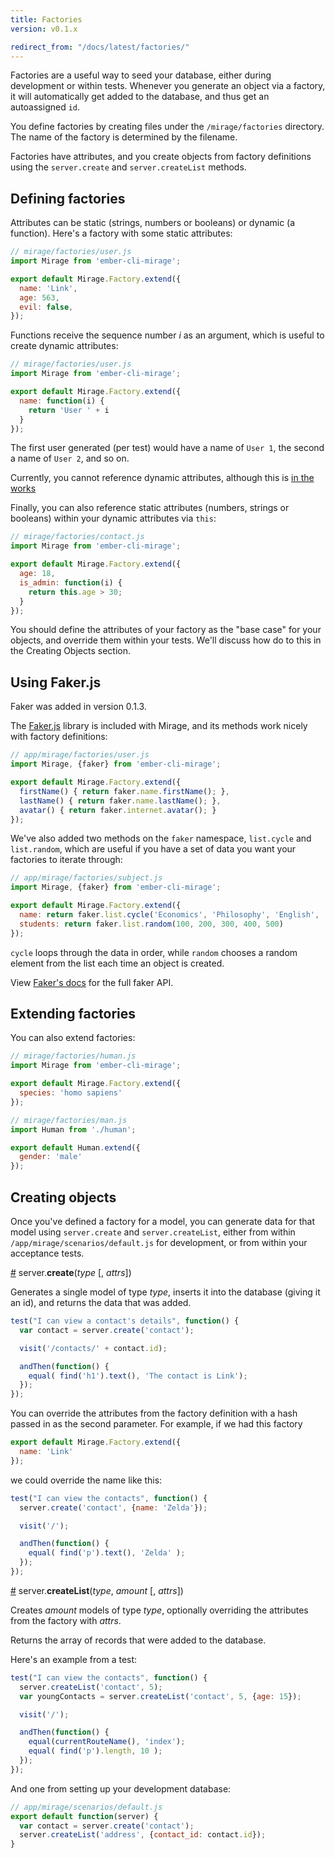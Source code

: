 ```yaml
---
title: Factories
version: v0.1.x

redirect_from: "/docs/latest/factories/"
---
```


Factories are a useful way to seed your database, either during development or within tests. Whenever you generate an object via a factory, it will automatically get added to the database, and thus get an autoassigned `id`.

You define factories by creating files under the `/mirage/factories` directory. The name of the factory is determined by the filename.

Factories have attributes, and you create objects from factory definitions using the `server.create` and `server.createList` methods.

## Defining factories

Attributes can be static (strings, numbers or booleans) or dynamic (a function). Here's a factory with some static attributes:

```js
// mirage/factories/user.js
import Mirage from 'ember-cli-mirage';

export default Mirage.Factory.extend({
  name: 'Link',
  age: 563,
  evil: false,
});
```

Functions receive the sequence number *i* as an argument, which is useful to create dynamic attributes:

```js
// mirage/factories/user.js
import Mirage from 'ember-cli-mirage';

export default Mirage.Factory.extend({
  name: function(i) {
    return 'User ' + i
  }
});
```

The first user generated (per test) would have a name of `User 1`, the second a name of `User 2`, and so on.

<aside class='Docs-page__aside'>
  <p>Currently, you cannot reference dynamic attributes, although this is <a href='https://github.com/samselikoff/ember-cli-mirage/issues/27'>in the works</a></p>
</aside>

Finally, you can also reference static attributes (numbers, strings or booleans) within your dynamic attributes via `this`:

```js
// mirage/factories/contact.js
import Mirage from 'ember-cli-mirage';

export default Mirage.Factory.extend({
  age: 18,
  is_admin: function(i) {
    return this.age > 30;
  }
});
```

You should define the attributes of your factory as the "base case" for your objects, and override them within your tests. We'll discuss how do to this in the Creating Objects section.

## Using Faker.js

<aside class='Docs-page__aside'>
  <p>Faker was added in version 0.1.3.</p>
</aside>

The [Faker.js](https://github.com/marak/Faker.js/) library is included with Mirage, and its methods work nicely with factory definitions:

```js
// app/mirage/factories/user.js
import Mirage, {faker} from 'ember-cli-mirage';

export default Mirage.Factory.extend({
  firstName() { return faker.name.firstName(); },
  lastName() { return faker.name.lastName(); },
  avatar() { return faker.internet.avatar(); }
});
```

We've also added two methods on the `faker` namespace, `list.cycle` and `list.random`, which are useful if you have a set of data you want your factories to iterate through:

```js
// app/mirage/factories/subject.js
import Mirage, {faker} from 'ember-cli-mirage';

export default Mirage.Factory.extend({
  name: return faker.list.cycle('Economics', 'Philosophy', 'English', 'History', 'Mathematics'),
  students: return faker.list.random(100, 200, 300, 400, 500)
});
```

`cycle` loops through the data in order, while `random` chooses a random element from the list each time an object is created.

View [Faker's docs](https://github.com/marak/Faker.js/) for the full faker API.

## Extending factories

You can also extend factories:

```js
// mirage/factories/human.js
import Mirage from 'ember-cli-mirage';

export default Mirage.Factory.extend({
  species: 'homo sapiens'
});

// mirage/factories/man.js
import Human from './human';

export default Human.extend({
  gender: 'male'
});
```

## Creating objects

Once you've defined a factory for a model, you can generate data for that model using `server.create` and `server.createList`, either from within `/app/mirage/scenarios/default.js` for development, or from within your acceptance tests.

<a name="create" href="#create">#</a> server.<b>create</b>(<i>type</i> [, <i>attrs</i>])

Generates a single model of type *type*, inserts it into the database (giving it an id), and returns the data that was
added.

```js
test("I can view a contact's details", function() {
  var contact = server.create('contact');

  visit('/contacts/' + contact.id);

  andThen(function() {
    equal( find('h1').text(), 'The contact is Link');
  });
});
```

You can override the attributes from the factory definition with a
hash passed in as the second parameter. For example, if we had this factory

```js
export default Mirage.Factory.extend({
  name: 'Link'
});
```

we could override the name like this:

```js
test("I can view the contacts", function() {
  server.create('contact', {name: 'Zelda'});

  visit('/');

  andThen(function() {
    equal( find('p').text(), 'Zelda' );
  });
});
```

<a name="createList" href="#createList">#</a> server.<b>createList</b>(<i>type</i>, <i>amount</i> [, <i>attrs</i>])

Creates *amount* models of type *type*, optionally overriding the attributes from the factory with *attrs*.

Returns the array of records that were added to the database.

Here's an example from a test:

```js
test("I can view the contacts", function() {
  server.createList('contact', 5);
  var youngContacts = server.createList('contact', 5, {age: 15});

  visit('/');

  andThen(function() {
    equal(currentRouteName(), 'index');
    equal( find('p').length, 10 );
  });
});
```

And one from setting up your development database:

```js
// app/mirage/scenarios/default.js
export default function(server) {
  var contact = server.create('contact');
  server.createList('address', {contact_id: contact.id});
}
```
